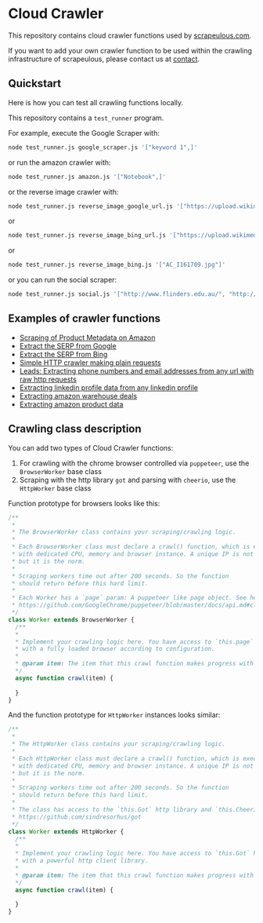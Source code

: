 # Cloud Crawler

This repository contains cloud crawler functions used by [scrapeulous.com](https://scrapeulous.com/).

If you want to add your own crawler function to be used within the crawling infrastructure of scrapeulous, please contact us at [contact](https://scrapeulous.com/contact/).

## Quickstart

Here is how you can test all crawling functions locally.

This repository contains a `test_runner` program.

For example, execute the Google Scraper with:

```bash
node test_runner.js google_scraper.js '["keyword 1",]'
```

or run the amazon crawler with:

```bash
node test_runner.js amazon.js '["Notebook",]'
```

or the reverse image crawler with:

```bash
node test_runner.js reverse_image_google_url.js '["https://upload.wikimedia.org/wikipedia/commons/thumb/1/13/Mohamed_Atta.jpg/220px-Mohamed_Atta.jpg", "https://aldianews.com/sites/default/files/styles/article_image/public/articles/ISISAmenaza.jpg?itok=u7Nhc41a"]'
```

or 

```bash
node test_runner.js reverse_image_bing_url.js '["https://upload.wikimedia.org/wikipedia/commons/thumb/1/13/Mohamed_Atta.jpg/220px-Mohamed_Atta.jpg"]'
```

or

```bash
node test_runner.js reverse_image_bing.js '["AC_I161709.jpg"]'
```

or you can run the social scraper:

```bash
node test_runner.js social.js '["http://www.flinders.edu.au/", "http://www.latrobe.edu.au/", "http://www.griffith.edu.au/", "http://www.murdoch.edu.au/", "https://www.qut.edu.au/"]'
```

## Examples of crawler functions

+ [Scraping of Product Metadata on Amazon](amazon.js)
+ [Extract the SERP from Google](google_scraper.js)
+ [Extract the SERP from Bing](bing_scraper.js)
+ [Simple HTTP crawler making plain requests](http.js)
+ [Leads: Extracting phone numbers and email addresses from any url with raw http requests](leads.js)
+ [Extracting linkedin profile data from any linkedin profile](linkedin.js)
+ [Extracting amazon warehouse deals](amazon_wh.js)
+ [Extracting amazon product data](product_info_amazon.js)

## Crawling class description

You can add two types of Cloud Crawler functions:

1. For crawling with the chrome browser controlled via `puppeteer`, use the `BrowserWorker` base class
2. Scraping with the http library `got` and parsing with `cheerio`, use the `HttpWorker` base class

Function prototype for browsers looks like this:

```js
/**
 *
 * The BrowserWorker class contains your scraping/crawling logic.
 *
 * Each BrowserWorker class must declare a crawl() function, which is executed on a distributed unique machine
 * with dedicated CPU, memory and browser instance. A unique IP is not guaranteed,
 * but it is the norm.
 *
 * Scraping workers time out after 200 seconds. So the function
 * should return before this hard limit.
 *
 * Each Worker has a `page` param: A puppeteer like page object. See here:
 * https://github.com/GoogleChrome/puppeteer/blob/master/docs/api.md#class-page
 */
class Worker extends BrowserWorker {
  /**
  *
  * Implement your crawling logic here. You have access to `this.page` here
  * with a fully loaded browser according to configuration.
  *
  * @param item: The item that this crawl function makes progress with
  */
  async function crawl(item) {
  
  }
}
```

And the function prototype for `HttpWorker` instances looks similar:

```js
/**
 *
 * The HttpWorker class contains your scraping/crawling logic.
 *
 * Each HttpWorker class must declare a crawl() function, which is executed on a distributed unique machine
 * with dedicated CPU, memory and browser instance. A unique IP is not guaranteed,
 * but it is the norm.
 *
 * Scraping workers time out after 200 seconds. So the function
 * should return before this hard limit.
 *
 * The class has access to the `this.Got` http library and `this.Cheerio` for parsing html documents.
 * https://github.com/sindresorhus/got
 */
class Worker extends HttpWorker {
  /**
  *
  * Implement your crawling logic here. You have access to `this.Got` here
  * with a powerful http client library.
  *
  * @param item: The item that this crawl function makes progress with
  */
  async function crawl(item) {
  
  }
}
```
